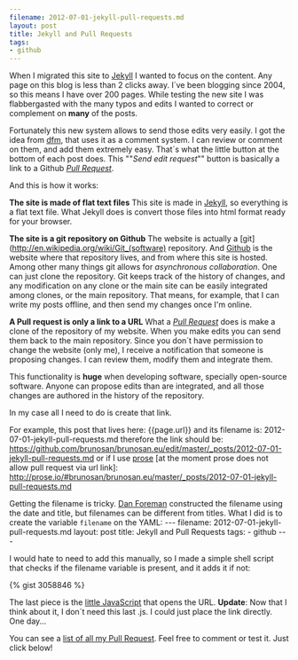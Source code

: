 ```yaml
---
filename: 2012-07-01-jekyll-pull-requests.md
layout: post
title: Jekyll and Pull Requests
tags:
- github
---
```

When I migrated this site to [Jekyll](http://jekyllrb.com/) I wanted to focus on the content. Any page on this blog is less than 2 clicks away. I´ve been blogging since 2004, so this means I have over 200 pages. While testing the new site I was flabbergasted with the many typos and edits I wanted to correct or complement on **many** of the posts.

Fortunately this new system allows to send those edits very easily. I got the idea from [dfm](https://github.com/dfm/dfm.github.com/blob/master/assets/comments.js), that uses it as a comment system. I can review or comment on them, and add them extremely easy. That´s what the little button at the bottom of each post does. This ""*Send edit request*"" button is basically a link to a Github [*Pull Request*](https://help.github.com/articles/using-pull-requests).

And this is how it works:<!--more--> 

**The site is made of flat text files**
This site is made in [Jekyll](http://jekyllrb.com/), so everything is a flat text file. What Jekyll does is convert those files into html format ready for your browser.

**The site is a git repository on Github**
The website is actually a [git](http://en.wikipedia.org/wiki/Git_(software) repository. And [Github](www.github.com) is the website where that repository lives, and from where this site is hosted. Among other many things git allows for *asynchronous collaboration*. One can just clone the repository. Git keeps track of the history of changes, and any modification on any clone or the main site can be easily integrated among clones, or the main repository. That means, for example, that I can write my posts offline, and then send my changes once I'm online.

**A Pull request is only a link to a URL**
What a [*Pull Request*](https://help.github.com/articles/using-pull-requests) does is make a clone of the repository of my website. When you make edits you can send them back to the main repository. Since you don´t have permission to change the website (only me), I receive a notification that someone is proposing changes. I can review them, modify them and integrate them.

This functionality is **huge** when developing software, specially open-source software. Anyone can propose edits than are integrated, and all those changes are authored in the history of the repository.

In my case all I need to do is create that link.

For example, this post that lives here:
    {{page.url}}
and its filename is:
	2012-07-01-jekyll-pull-requests.md
therefore the link should be:
	https://github.com/brunosan/brunosan.eu/edit/master/_posts/2012-07-01-jekyll-pull-requests.md
or if I use [prose](http://developmentseed.org/blog/2012/june/25/prose-a-content-editor-for-github/) [at the moment prose does not allow pull request via url link]:
	http://prose.io/#brunosan/brunosan.eu/master/_posts/2012-07-01-jekyll-pull-requests.md
	
Getting the filename is tricky. [Dan Foreman](http://www.twitter/dfm) constructed the filename using the date and title, but filenames can be different from titles. What I did is to create the variable `filename` on the YAML:
	---
	filename: 2012-07-01-jekyll-pull-requests.md
	layout: post
	title: Jekyll and Pull Requests
	tags:
	- github
	---

I would hate to need to add this manually, so I made a simple shell script that checks if the filename variable is present, and it adds it if not:

{% gist 3058846 %}
	

The last piece is the [little JavaScript](https://github.com/brunosan/brunosan.eu/blob/master/js/pull-request.js) that opens the URL.
 **Update**: Now that I think about it, I don´t need this last .js. I could just place the link directly. One day...


You can see a [list of all my Pull Request](https://github.com/brunosan/brunosan.eu/pulls). Feel free to comment or test it. Just click below!
